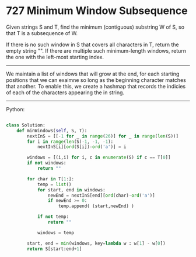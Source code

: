 # 727 Minimum Window Subsequence

Given strings S and T, find the minimum (contiguous) substring W of S, so that
T is a subsequence of W.

If there is no such window in S that covers all characters in T, return the
empty string "". If there are multiple such minimum-length windows, return the
one with the left-most starting index.

---

We maintain a list of windows that will grow at the end, for each starting
positions that we can exaimne so long as the beginning character matches that
another. To enable this, we create a hashmap that records the indicies of each
of the characters appearing the in string.

---

Python:

```python

class Solution:
    def minWindows(self, S, T):
        nextInS = [[-1 for _ in range(26)] for _ in range(len(S))]
        for i in range(len(S)-1, -1, -1):
            nextInS[i][ord(S[i])-ord('a')] = i

        windows = [(i,i) for i, c in enumerate(S) if c == T[0]]
        if not windows:
            return ""

        for char in T[1:]:
            temp = list()
            for start, end in windows:
                newEnd = nextInS[end][ord(char)-ord('a')]
                if newEnd >= 0:
                    temp.append( (start,newEnd) )

            if not temp:
                return ""

            windows = temp

        start, end = min(windows, key=lambda w : w[1] - w[0])
        return S[start:end+1]
```
